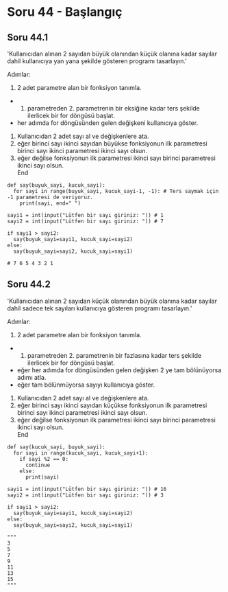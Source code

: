 # Soru 44 - Başlangıç


## Soru 44.1

'Kullanıcıdan alınan 2 sayıdan büyük olanından küçük olanına kadar sayılar dahil kullanıcıya yan yana şekilde gösteren programı tasarlayın.'

Adımlar:
1. 2 adet parametre alan bir fonksiyon tanımla.
-  1. parametreden 2. parametrenin bir eksiğine kadar ters şekilde ilerlicek bir for döngüsü başlat.
- her adımda for döngüsünden gelen değişkeni kullanıcıya göster.
1. Kullanıcıdan 2 adet sayı al ve değişkenlere ata.
2. eğer birinci sayı ikinci sayıdan büyükse fonksiyonun ilk parametresi birinci sayı ikinci parametresi ikinci sayı olsun.
3. eğer değilse fonksiyonun ilk parametresi ikinci sayı birinci parametresi ikinci sayı olsun. <br>
End

```
def say(buyuk_sayi, kucuk_sayi):
  for sayi in range(buyuk_sayi, kucuk_sayi-1, -1): # Ters saymak için -1 parametresi de veriyoruz.
    print(sayi, end=" ")

sayi1 = int(input("Lütfen bir sayı giriniz: ")) # 1
sayi2 = int(input("Lütfen bir sayı giriniz: ")) # 7

if sayi1 > sayi2:
  say(buyuk_sayi=sayi1, kucuk_sayi=sayi2)
else:
  say(buyuk_sayi=sayi2, kucuk_sayi=sayi1)

# 7 6 5 4 3 2 1

```

## Soru 44.2

'Kullanıcıdan alınan 2 sayıdan küçük olanından büyük olanına kadar sayılar dahil sadece tek sayıları kullanıcıya  gösteren programı tasarlayın.'

Adımlar:
1. 2 adet parametre alan bir fonksiyon tanımla.
-  1. parametreden 2. parametrenin bir fazlasına kadar ters şekilde ilerlicek bir for döngüsü başlat.
- eğer her adımda for döngüsünden gelen değişken 2 ye tam bölünüyorsa adımı atla.
- eğer tam bölünmüyorsa sayıyı kullanıcıya göster.
1. Kullanıcıdan 2 adet sayı al ve değişkenlere ata.
2. eğer birinci sayı ikinci sayıdan küçükse fonksiyonun ilk parametresi birinci sayı ikinci parametresi ikinci sayı olsun.
3. eğer değilse fonksiyonun ilk parametresi ikinci sayı birinci parametresi ikinci sayı olsun. <br>
End

```
def say(kucuk_sayi, buyuk_sayi):
  for sayi in range(kucuk_sayi, kucuk_sayi+1): 
    if sayi %2 == 0:
      continue
    else:
      print(sayi)

sayi1 = int(input("Lütfen bir sayı giriniz: ")) # 16
sayi2 = int(input("Lütfen bir sayı giriniz: ")) # 3

if sayi1 > sayi2:
  say(buyuk_sayi=sayi1, kucuk_sayi=sayi2)
else:
  say(buyuk_sayi=sayi2, kucuk_sayi=sayi1)

"""
3
5
7
9
11
13
15
"""

```
